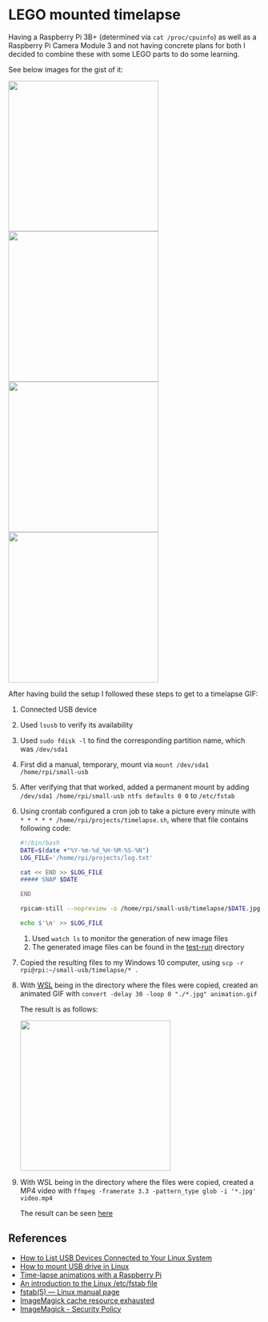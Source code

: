 # LEGO mounted timelapse

Having a Raspberry Pi 3B+ (determined via `cat /proc/cpuinfo`) as well as a Raspberry Pi Camera Module 3 and not having concrete plans for both I decided to combine these with some LEGO parts to do some learning.

See below images for the gist of it:

<image src="PXL_20240603_180951494.jpg" width="300" />
<image src="PXL_20240603_181025940.jpg" width="300" />
<image src="PXL_20240603_181116426.jpg" width="300" />
<image src="PXL_20240603_181134576.jpg" width="300" />

After having build the setup I followed these steps to get to a timelapse GIF:
1) Connected USB device
1) Used `lsusb` to verify its availability
1) Used `sudo fdisk -l` to find the corresponding partition name, which was `/dev/sda1`
1) First did a manual, temporary, mount via `mount /dev/sda1 /home/rpi/small-usb`
1) After verifying that that worked, added a permanent mount by adding `/dev/sda1 /home/rpi/small-usb ntfs defaults 0 0` to `/etc/fstab`
1) Using crontab configured a cron job to take a picture every minute with `* * * * * /home/rpi/projects/timelapse.sh`, where that file contains following code:

    ```bash
    #!/bin/bash
    DATE=$(date +"%Y-%m-%d_%H-%M-%S-%N")
    LOG_FILE='/home/rpi/projects/log.txt'

    cat << END >> $LOG_FILE
    ##### SNAP $DATE

    END

    rpicam-still --nopreview -o /home/rpi/small-usb/timelapse/$DATE.jpg >> $LOG_FILE 2>&1

    echo $'\n' >> $LOG_FILE
    ```

    1) Used `watch ls` to monitor the generation of new image files
    1) The generated image files can be found in the [test-run](./test-run/) directory

1) Copied the resulting files to my Windows 10 computer, using `scp -r rpi@rpi:~/small-usb/timelapse/* .`
1) With [WSL](https://learn.microsoft.com/en-us/windows/wsl/) being in the directory where the files were copied, created an animated GIF with `convert -delay 30 -loop 0 "./*.jpg" animation.gif`

    The result is as follows:
    
    <image src="./test-run/animation.gif" width="300" />

1) With WSL being in the directory where the files were copied, created a MP4 video with `ffmpeg -framerate 3.3 -pattern_type glob -i '*.jpg' video.mp4`

    The result can be seen [here](./test-run/video.mp4)

## References

* [How to List USB Devices Connected to Your Linux System](https://itsfoss.com/list-usb-devices-linux/)
* [How to mount USB drive in Linux](https://linuxconfig.org/howto-mount-usb-drive-in-linux)
* [Time-lapse animations with a Raspberry Pi](https://projects.raspberrypi.org/en/projects/timelapse-setup)
* [An introduction to the Linux /etc/fstab file](https://www.redhat.com/sysadmin/etc-fstab)
* [fstab(5) — Linux manual page](https://man7.org/linux/man-pages/man5/fstab.5.html)
* [ImageMagick cache resource exhausted](https://stackoverflow.com/a/69114403)
* [ImageMagick - Security Policy](https://www.imagemagick.org/script/security-policy.php)